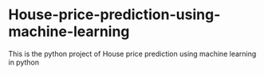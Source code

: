 # House-price-prediction-using-machine-learning
This is the python project of House price prediction using machine learning in python
